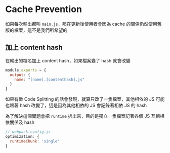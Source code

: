 # Cache Prevention

如果每次輸出都叫 `main.js`，那在更新後使用者會因為 cache 的關係仍然使用舊版的檔案，這不是我們所希望的

## 加上 content hash

在輸出的檔名加上 content hash，如果檔案變了 hash 就會改變

```javascript
module.exports = {
  output: {
    name: "[name].[contenthash].js"
  }
}
```

如果有做 Code Splitting 的話會發現，就算只改了一隻檔案，其他相依的 JS 可能也跟著 hash 改變了，這是因為其他相依的 JS 會記錄著相依 JS 的 hash

為了解決這個問題會把 `runtime` 拆出來，目的是獨立一隻檔案記著各個 JS 互相相依關係及 hash

```javascript
// webpack.config.js
optimization: {
  runtimeChunk: 'single'
}
```
